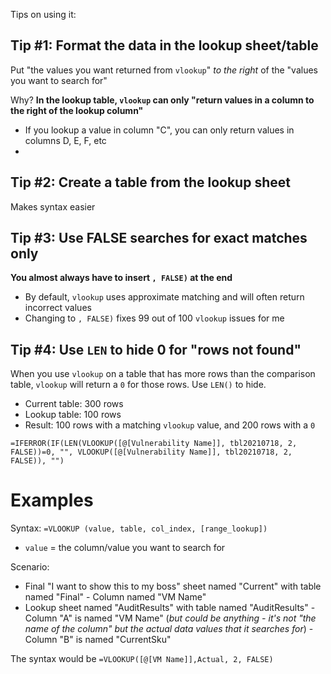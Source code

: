 Tips on using it:

## Tip #1: Format the data in the lookup sheet/table

Put "the values you want returned from `vlookup`" *to the right* of the "values you want to search for"

Why? **In the lookup table, `vlookup` can only "return values in a column to the right of the lookup column"**
- If you lookup a value in column "C", you can only return values in columns D, E, F, etc
- 
## Tip #2: Create a table from the lookup sheet

Makes syntax easier

## Tip #3: Use FALSE searches for exact matches only

**You almost always have to insert `, FALSE)` at the end**
- By default, `vlookup` uses approximate matching and will often return incorrect values
- Changing to `, FALSE)` fixes 99 out of 100 `vlookup` issues for me

## Tip #4: Use `LEN` to hide 0 for "rows not found"

When you use `vlookup` on a table that has more rows than the comparison table, `vlookup` will return a `0` for those rows. Use `LEN()` to hide.
- Current table: 300 rows
- Lookup table: 100 rows
- Result: 100 rows with a matching `vlookup` value, and 200 rows with a `0`

`=IFERROR(IF(LEN(VLOOKUP([@[Vulnerability Name]], tbl20210718, 2, FALSE))=0, "", VLOOKUP([@[Vulnerability Name]], tbl20210718, 2, FALSE)), "")`

# Examples

Syntax: `=VLOOKUP (value, table, col_index, [range_lookup])`
- `value` = the column/value you want to search for

Scenario: 
- Final "I want to show this to my boss" sheet named "Current" with table named "Final"
      - Column named "VM Name"
- Lookup sheet named "AuditResults" with table named "AuditResults"
      - Column "A" is named "VM Name" (*but could be anything - it's not "the name of the column" but the actual data values that it searches for*)
      - Column "B" is named "CurrentSku"

The syntax would be `=VLOOKUP([@[VM Name]],Actual, 2, FALSE)`

